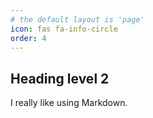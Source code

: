 ```yaml
---
# the default layout is 'page'
icon: fas fa-info-circle
order: 4
---
```


<h2>Heading level 2</h2>
<p>I really like using Markdown.</p>
